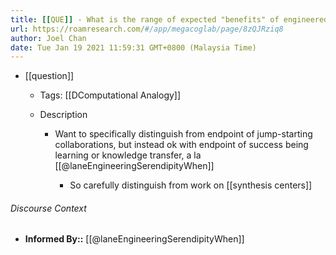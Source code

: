 ```yaml
---
title: [[QUE]] - What is the range of expected "benefits" of engineered interactions with potential "informants" across knowledge boundaries?
url: https://roamresearch.com/#/app/megacoglab/page/8zQJRziq8
author: Joel Chan
date: Tue Jan 19 2021 11:59:31 GMT+0800 (Malaysia Time)
---
```


- [[question]]

    - Tags: [[DComputational Analogy]]

    - Description

        - Want to specifically distinguish from endpoint of jump-starting collaborations, but instead ok with endpoint of success being learning or knowledge transfer, a la [[@laneEngineeringSerendipityWhen]]

            - So carefully distinguish from work on [[synthesis centers]]

###### Discourse Context

- **Informed By::** [[@laneEngineeringSerendipityWhen]]
